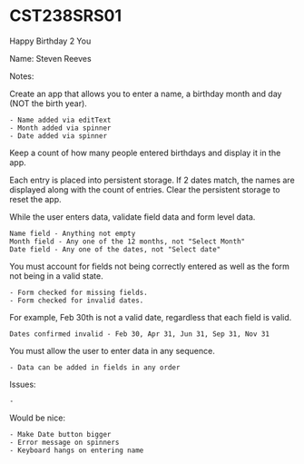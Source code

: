 # CST238SRS01
Happy Birthday 2 You

Name: Steven Reeves

Notes: 

Create an app that allows you to enter a name, a birthday month and day (NOT the birth year).

	- Name added via editText
	- Month added via spinner
	- Date added via spinner 

Keep a count of how many people entered birthdays and display it in the app.

Each entry is placed into persistent storage. If 2 dates match, the names are displayed along with the count of entries. Clear the persistent storage to reset the app.

While the user enters data, validate field data and form level data.

	Name field - Anything not empty
	Month field - Any one of the 12 months, not "Select Month"
	Date field - Any one of the dates, not "Select date"

You must account for fields not being correctly entered as well as the form not being in a valid state.

	- Form checked for missing fields.
	- Form checked for invalid dates. 
	

For example, Feb 30th is not a valid date, regardless that each field is valid.

	Dates confirmed invalid - Feb 30, Apr 31, Jun 31, Sep 31, Nov 31 

You must allow the user to enter data in any sequence.

	- Data can be added in fields in any order

Issues:

	- 

Would be nice:

	- Make Date button bigger 
	- Error message on spinners
	- Keyboard hangs on entering name 